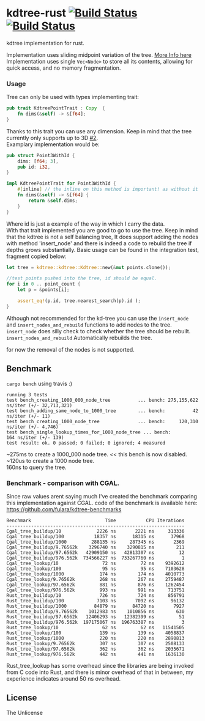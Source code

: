 # kdtree-rust [![Build Status](https://travis-ci.org/fulara/kdtree-rust.svg?branch=develop)](https://travis-ci.org/fulara/kdtree-rust) [![Build Status](https://img.shields.io/crates/v/fux_kdtree.svg?branch=develop)](https://crates.io/crates/fux_kdtree)
kdtree implementation for rust.

Implementation uses sliding midpoint variation of the tree. [More Info here](http://citeseerx.ist.psu.edu/viewdoc/download?doi=10.1.1.74.210&rep=rep1&type=pdf) 
Implementation uses single `Vec<Node>` to store all its contents, allowing for quick access, and no memory fragmentation.

### Usage
Tree can only be used with types implementing trait:
```rust
pub trait KdtreePointTrait : Copy  {
    fn dims(&self) -> &[f64];
}
```

Thanks to this trait you can use any dimension. Keep in mind that the tree currently only supports up to 3D [#2](/../../issues/2).  
Examplary implementation would be:
```rust
pub struct Point3WithId {
    dims: [f64; 3],
    pub id: i32,
}

impl KdtreePointTrait for Point3WithId {
    #[inline] // the inline on this method is important! as without it there is ~25% speed loss on the tree when cross-crate usage.
    fn dims(&self) -> &[f64] {
        return &self.dims;
    }
}
```
Where id is just a example of the way in which I carry the data.  
With that trait implemented you are good to go to use the tree. Keep in mind that the kdtree is not a self balancing tree, It does support adding the nodes with method 'insert_node' and there is indeed a code to rebuild the tree if depths grows substantially. Basic usage can be found in the integration test, fragment copied below:
```rust
let tree = kdtree::kdtree::Kdtree::new(&mut points.clone());

//test points pushed into the tree, id should be equal.
for i in 0 .. point_count {
    let p = &points[i];

    assert_eq!(p.id, tree.nearest_search(p).id );
}
```
Although not recommended for the kd-tree you can use the `insert_node` and `insert_nodes_and_rebuild` functions to add nodes to the tree. `insert_node` does silly check to check whether the tree should be rebuilt. `insert_nodes_and_rebuild` Automatically rebuilds the tree.  

for now the removal of the nodes is not supported.

## Benchmark
`cargo bench` using travis :)
```text
running 3 tests
test bench_creating_1000_000_node_tree          ... bench: 275,155,622 ns/iter (+/- 32,713,321)
test bench_adding_same_node_to_1000_tree        ... bench:          42 ns/iter (+/- 11)
test bench_creating_1000_node_tree              ... bench:     120,310 ns/iter (+/- 4,746)
test bench_single_lookup_times_for_1000_node_tree ... bench:         164 ns/iter (+/- 139)
test result: ok. 0 passed; 0 failed; 0 ignored; 4 measured
```

~275ms to create a 1000_000 node tree. << this bench is now disabled.  
~120us to create a 1000 node tree.  
160ns to query the tree.  

### Benchmark - comparison with CGAL.
Since raw values arent saying much I've created the benchmark comparing this implementation against CGAL. code of the benchmark is available here: https://github.com/fulara/kdtree-benchmarks
```text
Benchmark                           Time           CPU Iterations
-----------------------------------------------------------------
Cgal_tree_buildup/10             2226 ns       2221 ns     313336
Cgal_tree_buildup/100           18357 ns      18315 ns      37968
Cgal_tree_buildup/1000         288135 ns     287345 ns       2369
Cgal_tree_buildup/9.76562k    3296740 ns    3290815 ns        211
Cgal_tree_buildup/97.6562k   42909150 ns   42813307 ns         12
Cgal_tree_buildup/976.562k  734566227 ns  733267760 ns          1
Cgal_tree_lookup/10                72 ns         72 ns    9392612
Cgal_tree_lookup/100               95 ns         95 ns    7103628
Cgal_tree_lookup/1000             174 ns        174 ns    4010773
Cgal_tree_lookup/9.76562k         268 ns        267 ns    2759487
Cgal_tree_lookup/97.6562k         881 ns        876 ns    1262454
Cgal_tree_lookup/976.562k         993 ns        991 ns     713751
Rust_tree_buildup/10              726 ns        724 ns     856791
Rust_tree_buildup/100            7103 ns       7092 ns      96132
Rust_tree_buildup/1000          84879 ns      84720 ns       7927
Rust_tree_buildup/9.76562k    1012983 ns    1010856 ns        630
Rust_tree_buildup/97.6562k   12406293 ns   12382399 ns         51
Rust_tree_buildup/976.562k  197175067 ns  196763387 ns          3
Rust_tree_lookup/10                62 ns         62 ns   11541505
Rust_tree_lookup/100              139 ns        139 ns    4058837
Rust_tree_lookup/1000             220 ns        220 ns    2890813
Rust_tree_lookup/9.76562k         307 ns        307 ns    2508133
Rust_tree_lookup/97.6562k         362 ns        362 ns    2035671
Rust_tree_lookup/976.562k         442 ns        441 ns    1636130
```  
Rust_tree_lookup has some overhead since the libraries are being invoked from C code into Rust, and there is minor overhead of that in between, my experience indicates around 50 ns overhead.

## License
The Unlicense
